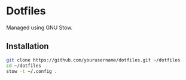 # Dotfiles

Managed using GNU Stow.

## Installation

```sh
git clone https://github.com/yourusername/dotfiles.git ~/dotfiles
cd ~/dotfiles
stow -t ~/.config .
```

